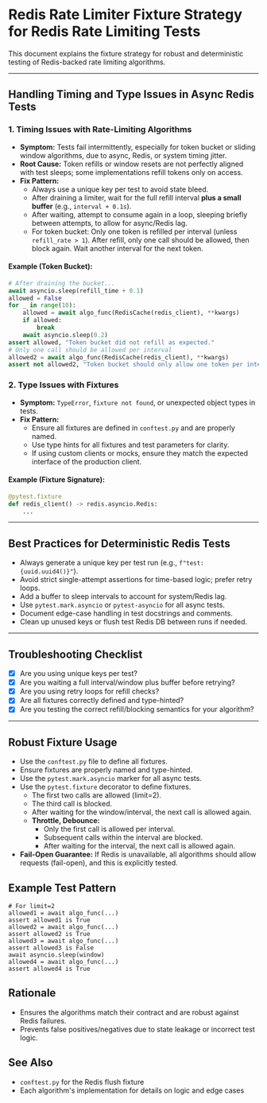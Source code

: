 # Redis Rate Limiter Fixture Strategy for Redis Rate Limiting Tests

This document explains the fixture strategy for robust and deterministic testing of Redis-backed rate limiting algorithms.

---

## Handling Timing and Type Issues in Async Redis Tests

### 1. **Timing Issues with Rate-Limiting Algorithms**

- **Symptom:** Tests fail intermittently, especially for token bucket or sliding window algorithms, due to async, Redis, or system timing jitter.
- **Root Cause:** Token refills or window resets are not perfectly aligned with test sleeps; some implementations refill tokens only on access.
- **Fix Pattern:**
    - Always use a unique key per test to avoid state bleed.
    - After draining a limiter, wait for the full refill interval **plus a small buffer** (e.g., `interval + 0.1s`).
    - After waiting, attempt to consume again in a loop, sleeping briefly between attempts, to allow for async/Redis lag.
    - For token bucket: Only one token is refilled per interval (unless `refill_rate > 1`). After refill, only one call should be allowed, then block again. Wait another interval for the next token.

#### Example (Token Bucket):
```python
# After draining the bucket...
await asyncio.sleep(refill_time + 0.1)
allowed = False
for _ in range(10):
    allowed = await algo_func(RedisCache(redis_client), **kwargs)
    if allowed:
        break
    await asyncio.sleep(0.2)
assert allowed, "Token bucket did not refill as expected."
# Only one call should be allowed per interval
allowed2 = await algo_func(RedisCache(redis_client), **kwargs)
assert not allowed2, "Token bucket should only allow one token per interval."
```

### 2. **Type Issues with Fixtures**

- **Symptom:** `TypeError`, `fixture not found`, or unexpected object types in tests.
- **Fix Pattern:**
    - Ensure all fixtures are defined in `conftest.py` and are properly named.
    - Use type hints for all fixtures and test parameters for clarity.
    - If using custom clients or mocks, ensure they match the expected interface of the production client.

#### Example (Fixture Signature):
```python
@pytest.fixture
def redis_client() -> redis.asyncio.Redis:
    ...
```

---

## Best Practices for Deterministic Redis Tests

- Always generate a unique key per test run (e.g., `f"test:{uuid.uuid4()}"`).
- Avoid strict single-attempt assertions for time-based logic; prefer retry loops.
- Add a buffer to sleep intervals to account for system/Redis lag.
- Use `pytest.mark.asyncio` or `pytest-asyncio` for all async tests.
- Document edge-case handling in test docstrings and comments.
- Clean up unused keys or flush test Redis DB between runs if needed.

---

## Troubleshooting Checklist
- [x] Are you using unique keys per test?
- [x] Are you waiting a full interval/window plus buffer before retrying?
- [x] Are you using retry loops for refill checks?
- [x] Are all fixtures correctly defined and type-hinted?
- [x] Are you testing the correct refill/blocking semantics for your algorithm?

---

## Robust Fixture Usage

- Use the `conftest.py` file to define all fixtures.
- Ensure fixtures are properly named and type-hinted.
- Use the `pytest.mark.asyncio` marker for all async tests.
- Use the `pytest.fixture` decorator to define fixtures.
    - The first two calls are allowed (limit=2).
    - The third call is blocked.
    - After waiting for the window/interval, the next call is allowed again.
  - **Throttle, Debounce:**
    - Only the first call is allowed per interval.
    - Subsequent calls within the interval are blocked.
    - After waiting for the interval, the next call is allowed again.
- **Fail-Open Guarantee:** If Redis is unavailable, all algorithms should allow requests (fail-open), and this is explicitly tested.

## Example Test Pattern

```
# For limit=2
allowed1 = await algo_func(...)
assert allowed1 is True
allowed2 = await algo_func(...)
assert allowed2 is True
allowed3 = await algo_func(...)
assert allowed3 is False
await asyncio.sleep(window)
allowed4 = await algo_func(...)
assert allowed4 is True
```

## Rationale

- Ensures the algorithms match their contract and are robust against Redis failures.
- Prevents false positives/negatives due to state leakage or incorrect test logic.

## See Also
- `conftest.py` for the Redis flush fixture
- Each algorithm's implementation for details on logic and edge cases
